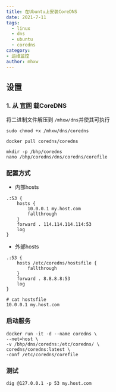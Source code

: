 ```yaml
---
title: 在Ubuntu上安装CoreDNS
date: 2021-7-11
tags: 
  - linux
  - dns
  - ubuntu
  - coredns
category:
- 运维监控
author: mhxw
---
```


## 设置

### 1. 从 [官网](https://coredns.io/) 载CoreDNS

将二进制文件解压到 `/mhxw/dns`并使其可执行
<!-- more -->
```shell
sudo chmod +x /mhxw/dns/coredns
```

```shell
docker pull coredns/coredns
```

```shell
mkdir -p /bhp/coredns
nano /bhp/coredns/dns/coredns/corefile
```

### 配置方式

- 内部hosts

```shell
.:53 {
    hosts {
        10.0.0.1 my.host.com
        fallthrough
    }
    forward . 114.114.114.114:53
    log
}
```

- 外部hosts

```shell
.:53 {
    hosts /etc/coredns/hostsfile {
        fallthrough
    }
    forward . 8.8.8.8:53
    log
}
```

```shell
# cat hostsfile
10.0.0.1 my.host.com
```

### 启动服务

```shell
docker run -it -d --name coredns \
--net=host \
-v /bhp/dns/coredns:/etc/coredns/ \
coredns/coredns:latest \
-conf /etc/coredns/corefile
```

### 测试

```shell
dig @127.0.0.1 -p 53 my.host.com
```

